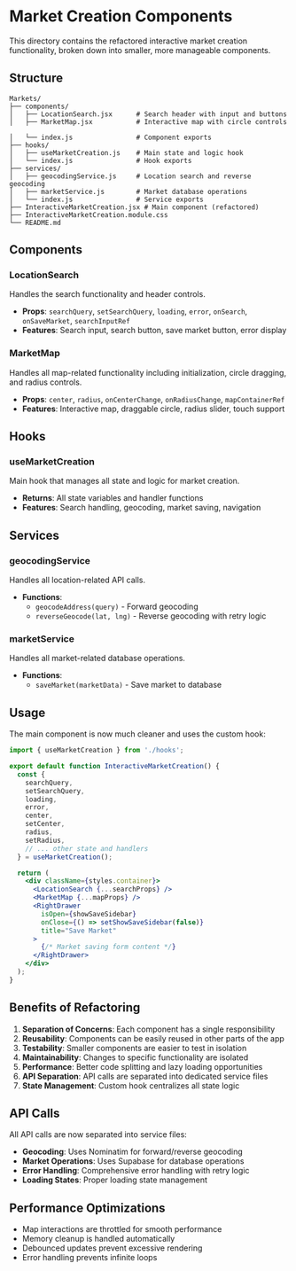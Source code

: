 # Market Creation Components

This directory contains the refactored interactive market creation functionality, broken down into smaller, more manageable components.

## Structure

```
Markets/
├── components/
│   ├── LocationSearch.jsx      # Search header with input and buttons
│   ├── MarketMap.jsx           # Interactive map with circle controls

│   └── index.js                # Component exports
├── hooks/
│   ├── useMarketCreation.js    # Main state and logic hook
│   └── index.js                # Hook exports
├── services/
│   ├── geocodingService.js     # Location search and reverse geocoding
│   ├── marketService.js        # Market database operations
│   └── index.js                # Service exports
├── InteractiveMarketCreation.jsx # Main component (refactored)
├── InteractiveMarketCreation.module.css
└── README.md
```

## Components

### LocationSearch
Handles the search functionality and header controls.
- **Props**: `searchQuery`, `setSearchQuery`, `loading`, `error`, `onSearch`, `onSaveMarket`, `searchInputRef`
- **Features**: Search input, search button, save market button, error display

### MarketMap
Handles all map-related functionality including initialization, circle dragging, and radius controls.
- **Props**: `center`, `radius`, `onCenterChange`, `onRadiusChange`, `mapContainerRef`
- **Features**: Interactive map, draggable circle, radius slider, touch support



## Hooks

### useMarketCreation
Main hook that manages all state and logic for market creation.
- **Returns**: All state variables and handler functions
- **Features**: Search handling, geocoding, market saving, navigation

## Services

### geocodingService
Handles all location-related API calls.
- **Functions**:
  - `geocodeAddress(query)` - Forward geocoding
  - `reverseGeocode(lat, lng)` - Reverse geocoding with retry logic

### marketService
Handles all market-related database operations.
- **Functions**:
  - `saveMarket(marketData)` - Save market to database

## Usage

The main component is now much cleaner and uses the custom hook:

```jsx
import { useMarketCreation } from './hooks';

export default function InteractiveMarketCreation() {
  const {
    searchQuery,
    setSearchQuery,
    loading,
    error,
    center,
    setCenter,
    radius,
    setRadius,
    // ... other state and handlers
  } = useMarketCreation();

  return (
    <div className={styles.container}>
      <LocationSearch {...searchProps} />
      <MarketMap {...mapProps} />
      <RightDrawer
        isOpen={showSaveSidebar}
        onClose={() => setShowSaveSidebar(false)}
        title="Save Market"
      >
        {/* Market saving form content */}
      </RightDrawer>
    </div>
  );
}
```

## Benefits of Refactoring

1. **Separation of Concerns**: Each component has a single responsibility
2. **Reusability**: Components can be easily reused in other parts of the app
3. **Testability**: Smaller components are easier to test in isolation
4. **Maintainability**: Changes to specific functionality are isolated
5. **Performance**: Better code splitting and lazy loading opportunities
6. **API Separation**: API calls are separated into dedicated service files
7. **State Management**: Custom hook centralizes all state logic

## API Calls

All API calls are now separated into service files:
- **Geocoding**: Uses Nominatim for forward/reverse geocoding
- **Market Operations**: Uses Supabase for database operations
- **Error Handling**: Comprehensive error handling with retry logic
- **Loading States**: Proper loading state management

## Performance Optimizations

- Map interactions are throttled for smooth performance
- Memory cleanup is handled automatically
- Debounced updates prevent excessive rendering
- Error handling prevents infinite loops 